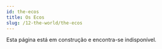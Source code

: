 ```yaml
---
id: the-ecos
title: Os Ecos
slug: /12-the-world/the-ecos
---
```


Esta página está em construção e encontra-se indisponível.
